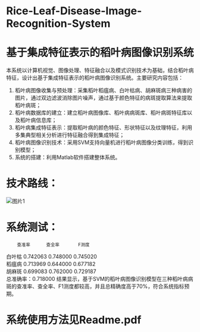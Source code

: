 # Rice-Leaf-Disease-Image-Recognition-System
# 基于集成特征表示的稻叶病图像识别系统
本系统以计算机视觉、图像处理、特征融合以及模式识别技术为基础，结合稻叶病特征，设计出基于集成特征表示的稻叶病图像识别系统。主要研究内容包括：
1)	稻叶病图像收集与预处理：采集稻叶稻瘟病、白叶枯病、胡麻斑病三种病害的图片，通过双边滤波消除图片噪声，通过基于颜色特征的病斑提取算法来提取稻叶病斑；
2)	稻叶病数据库的建立：建立稻叶病图像库、稻叶病病斑库、稻叶病斑特征库以及稻叶病信息库；
3)	稻叶病集成特征表示：提取稻叶病的颜色特征、形状特征以及纹理特征，利用多集典型相关分析进行特征融合得到集成特征；
4)	稻叶病图像识别技术：采用SVM支持向量机进行稻叶病图像分类训练，得到识别模型；
5)	系统的搭建：利用Matlab软件搭建整体系统。

# 技术路线：
![图片1](https://github.com/user-attachments/assets/e5b7c1a8-4433-4efe-b930-2f77d4e51b8c)


# 系统测试：
	    查准率	     查全率	   F测度	   
白叶枯	0.742063	0.748000	0.745020	
稻瘟病	0.713969	0.644000	0.677182	
胡麻斑	0.699083	0.762000	0.729187	
总准确率：0.718000
结果显示，基于SVM的稻叶病图像识别模型在三种稻叶病病斑的查准率、查全率、F1测度都较高，并且总精确度高于70%，符合系统指标预期。


# 系统使用方法见Readme.pdf
